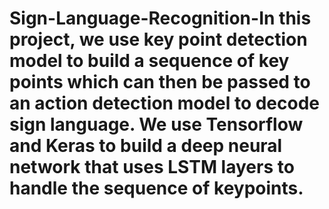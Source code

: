 # Sign-Language-Recognition-In this project, we use key point detection model to build a sequence of key points which can then be passed to an action detection model to decode sign language. We use Tensorflow and Keras to build a deep neural network that uses LSTM layers to handle the sequence of keypoints.
